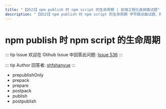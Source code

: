 ```yaml
---
title: "【Q523】npm publish 时 npm script 的生命周期 | 前端工程化高频面试题"
description: "【Q523】npm publish 时 npm script 的生命周期 字节跳动面试题、阿里腾讯面试题、美团小米面试题。"
---
```


# npm publish 时 npm script 的生命周期

::: tip Issue
欢迎在 Gtihub Issue 中回答此问题: [Issue 536](https://github.com/shfshanyue/Daily-Question/issues/536)
:::

::: tip Author
回答者: [shfshanyue](https://github.com/shfshanyue)
:::

- prepublishOnly
- prepack
- prepare
- postpack
- publish
- postpublish
